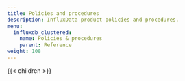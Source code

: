 ```yaml
---
title: Policies and procedures
description: InfluxData product policies and procedures.
menu:
  influxdb_clustered:
    name: Policies & procedures
    parent: Reference
weight: 108
---
```


{{< children >}}
